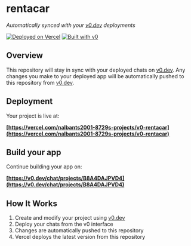 # rentacar

*Automatically synced with your [v0.dev](https://v0.dev) deployments*

[![Deployed on Vercel](https://img.shields.io/badge/Deployed%20on-Vercel-black?style=for-the-badge&logo=vercel)](https://vercel.com/nalbants2001-8729s-projects/v0-rentacar)
[![Built with v0](https://img.shields.io/badge/Built%20with-v0.dev-black?style=for-the-badge)](https://v0.dev/chat/projects/B8A4DAJPVD4)

## Overview

This repository will stay in sync with your deployed chats on [v0.dev](https://v0.dev).
Any changes you make to your deployed app will be automatically pushed to this repository from [v0.dev](https://v0.dev).

## Deployment

Your project is live at:

**[https://vercel.com/nalbants2001-8729s-projects/v0-rentacar](https://vercel.com/nalbants2001-8729s-projects/v0-rentacar)**

## Build your app

Continue building your app on:

**[https://v0.dev/chat/projects/B8A4DAJPVD4](https://v0.dev/chat/projects/B8A4DAJPVD4)**

## How It Works

1. Create and modify your project using [v0.dev](https://v0.dev)
2. Deploy your chats from the v0 interface
3. Changes are automatically pushed to this repository
4. Vercel deploys the latest version from this repository
